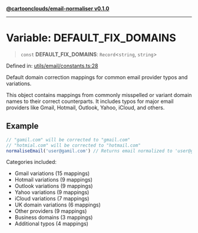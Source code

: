 [**@cartoonclouds/email-normaliser v0.1.0**](../README.md)

***

# Variable: DEFAULT\_FIX\_DOMAINS

> `const` **DEFAULT\_FIX\_DOMAINS**: `Record`\<`string`, `string`\>

Defined in: [utils/email/constants.ts:28](https://gitlab.com/good-life/glp-frontend/-/blob/main/packages/plugins/email-normaliser/src/utils/email/constants.ts#L28)

Default domain correction mappings for common email provider typos and variations.

This object contains mappings from commonly misspelled or variant domain names
to their correct counterparts. It includes typos for major email providers
like Gmail, Hotmail, Outlook, Yahoo, iCloud, and others.

## Example

```typescript
// "gamil.com" will be corrected to "gmail.com"
// "hotmial.com" will be corrected to "hotmail.com"
normaliseEmail('user@gamil.com') // Returns email normalized to 'user@gmail.com'
```

Categories included:
- Gmail variations (15 mappings)
- Hotmail variations (9 mappings)
- Outlook variations (9 mappings)
- Yahoo variations (9 mappings)
- iCloud variations (7 mappings)
- UK domain variations (6 mappings)
- Other providers (9 mappings)
- Business domains (3 mappings)
- Additional typos (4 mappings)
